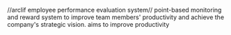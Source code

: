 //arclif employee performance evaluation system//
point-based monitoring and reward system to improve team members' productivity and achieve the company's strategic vision.
aims to improve productivity
